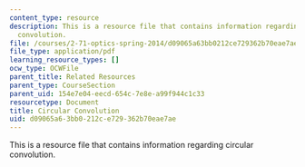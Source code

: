 ```yaml
---
content_type: resource
description: This is a resource file that contains information regarding circular
  convolution.
file: /courses/2-71-optics-spring-2014/d09065a63bb0212ce729362b70eae7ae_MIT2_71S14_circ.pdf
file_type: application/pdf
learning_resource_types: []
ocw_type: OCWFile
parent_title: Related Resources
parent_type: CourseSection
parent_uid: 154e7e04-eecd-654c-7e8e-a99f944c1c33
resourcetype: Document
title: Circular Convolution
uid: d09065a6-3bb0-212c-e729-362b70eae7ae
---
```

This is a resource file that contains information regarding circular convolution.

